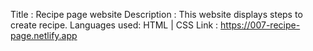 Title : Recipe page website
Description : This website displays steps to create recipe.
Languages used: HTML | CSS
Link : https://007-recipe-page.netlify.app
